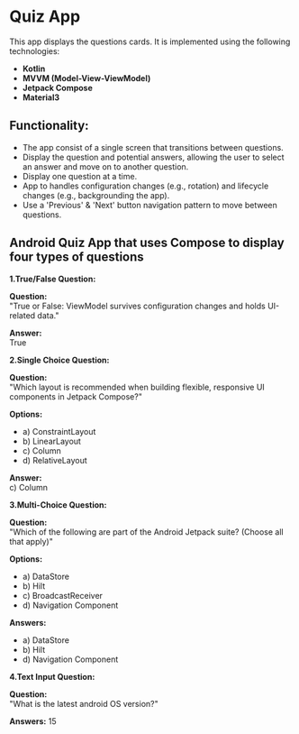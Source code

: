 # Quiz App

This app displays the questions cards. It is implemented using the following technologies:

- **Kotlin**
- **MVVM (Model-View-ViewModel)**
- **Jetpack Compose**
- **Material3**

## Functionality:

- The app consist of a single screen that transitions between questions.
- Display the question and potential answers, allowing the user to select an answer and move on to another question.
- Display one question at a time.
- App to handles configuration changes (e.g., rotation) and lifecycle changes (e.g., backgrounding the app).
- Use a 'Previous' & 'Next' button navigation pattern to move between questions.

## Android Quiz App that uses Compose to display four types of questions

**1.True/False Question:**

**Question:**  
"True or False: ViewModel survives configuration changes and holds UI-related data."

**Answer:**  
True

**2.Single Choice Question:**
   
**Question:**  
"Which layout is recommended when building flexible, responsive UI components in Jetpack Compose?"

**Options:**  
- a) ConstraintLayout  
- b) LinearLayout  
- c) Column  
- d) RelativeLayout  

**Answer:**  
c) Column

**3.Multi-Choice Question:**
  
**Question:**  
"Which of the following are part of the Android Jetpack suite? (Choose all that apply)"

**Options:**  
- a) DataStore  
- b) Hilt  
- c) BroadcastReceiver  
- d) Navigation Component  

**Answers:**  
- a) DataStore  
- b) Hilt  
- d) Navigation Component

**4.Text Input Question:**

**Question:**  
"What is the latest android OS version?"

**Answers:** 
15





